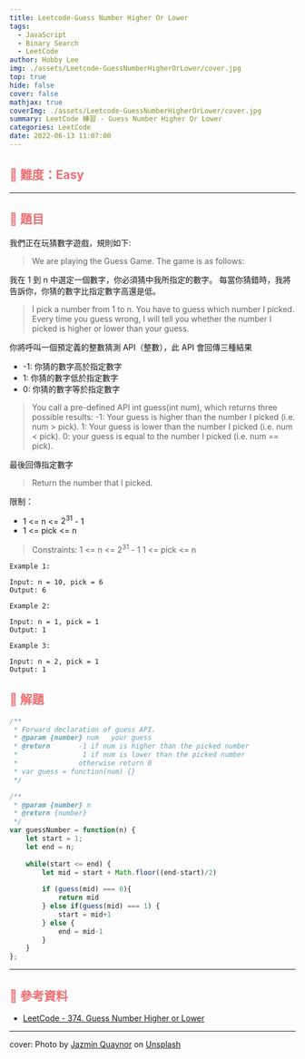 ```yaml
---
title: Leetcode-Guess Number Higher Or Lower
tags:
  - JavaScript
  - Binary Search
  - LeetCode
author: Hobby Lee
img: ./assets/Leetcode-GuessNumberHigherOrLower/cover.jpg
top: true
hide: false
cover: false
mathjax: true
coverImg: ./assets/Leetcode-GuessNumberHigherOrLower/cover.jpg
summary: LeetCode 練習 - Guess Number Higher Or Lower
categories: LeetCode
date: 2022-06-13 11:07:00
---
```



## <font color=#ee6e73> :herb: 難度：Easy </font>

---

## <font color=#ee6e73> :herb: 題目 </font>

我們正在玩猜數字遊戲，規則如下:
> We are playing the Guess Game. The game is as follows:

我在 1 到 n 中選定一個數字，你必須猜中我所指定的數字。
每當你猜錯時，我將告訴你，你猜的數字比指定數字高還是低。
> I pick a number from 1 to n. You have to guess which number I picked.
> Every time you guess wrong, I will tell you whether the number I picked is higher or lower than your guess.

你將呼叫一個預定義的整數猜測 API（整數），此 API 會回傳三種結果
- -1: 你猜的數字高於指定數字
- 1: 你猜的數字低於指定數字
- 0: 你猜的數字等於指定數字

> You call a pre-defined API int guess(int num), which returns three possible results:
> -1: Your guess is higher than the number I picked (i.e. num > pick).
> 1: Your guess is lower than the number I picked (i.e. num < pick).
> 0: your guess is equal to the number I picked (i.e. num == pick).

最後回傳指定數字
> Return the number that I picked.

限制：
- 1 <= n <= $2^{31}$ - 1
- 1 <= pick <= n

> Constraints: 
> 1 <= n <= $2^{31}$ - 1
> 1 <= pick <= n

```
Example 1:

Input: n = 10, pick = 6
Output: 6
```

```
Example 2:

Input: n = 1, pick = 1
Output: 1
```

```
Example 3:

Input: n = 2, pick = 1
Output: 1
```

## <font color=#ee6e73> :herb: 解題</font>

```javascript
/** 
 * Forward declaration of guess API.
 * @param {number} num   your guess
 * @return 	     -1 if num is higher than the picked number
 *			      1 if num is lower than the picked number
 *               otherwise return 0
 * var guess = function(num) {}
 */

/**
 * @param {number} n
 * @return {number}
 */
var guessNumber = function(n) {
    let start = 1;
    let end = n;
    
    while(start <= end) {
        let mid = start + Math.floor((end-start)/2)
        
        if (guess(mid) === 0){
            return mid
        } else if(guess(mid) === 1) {
            start = mid+1
        } else {
            end = mid-1
        }
    }
};
```

---

## <font color=#ee6e73> :herb: 參考資料</font>
- [LeetCode - 374. Guess Number Higher or Lower](https://leetcode.com/problems/guess-number-higher-or-lower/)

---

cover: Photo by <a href="https://unsplash.com/photos/8ioenvmof-I">Jazmin Quaynor</a> on <a href="https://unsplash.com/s/photos/flower?utm_source=unsplash&utm_medium=referral&utm_content=creditCopyText">Unsplash</a>
